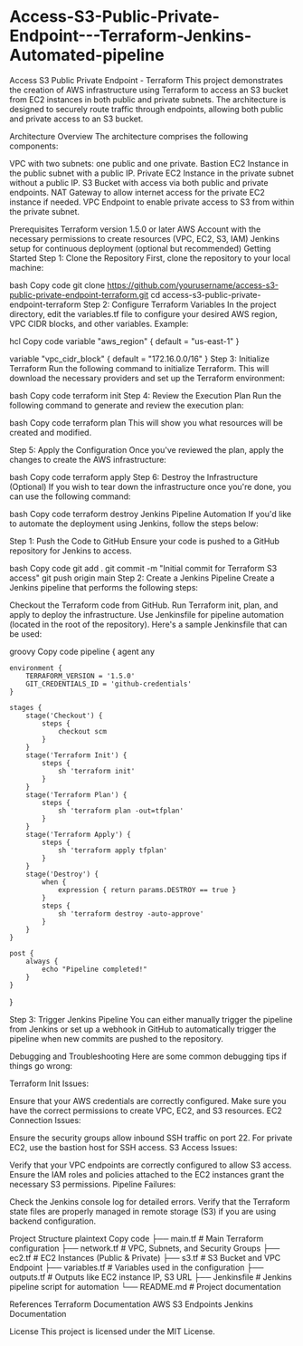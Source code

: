 ﻿# Access-S3-Public-Private-Endpoint---Terraform-Jenkins-Automated-pipeline

Access S3 Public Private Endpoint - Terraform
This project demonstrates the creation of AWS infrastructure using Terraform to access an S3 bucket from EC2 instances in both public and private subnets. The architecture is designed to securely route traffic through endpoints, allowing both public and private access to an S3 bucket.

Architecture Overview
The architecture comprises the following components:

VPC with two subnets: one public and one private.
Bastion EC2 Instance in the public subnet with a public IP.
Private EC2 Instance in the private subnet without a public IP.
S3 Bucket with access via both public and private endpoints.
NAT Gateway to allow internet access for the private EC2 instance if needed.
VPC Endpoint to enable private access to S3 from within the private subnet.

Prerequisites
Terraform version 1.5.0 or later
AWS Account with the necessary permissions to create resources (VPC, EC2, S3, IAM)
Jenkins setup for continuous deployment (optional but recommended)
Getting Started
Step 1: Clone the Repository
First, clone the repository to your local machine:

bash
Copy code
git clone https://github.com/yourusername/access-s3-public-private-endpoint-terraform.git
cd access-s3-public-private-endpoint-terraform
Step 2: Configure Terraform Variables
In the project directory, edit the variables.tf file to configure your desired AWS region, VPC CIDR blocks, and other variables. Example:

hcl
Copy code
variable "aws_region" {
default = "us-east-1"
}

variable "vpc_cidr_block" {
default = "172.16.0.0/16"
}
Step 3: Initialize Terraform
Run the following command to initialize Terraform. This will download the necessary providers and set up the Terraform environment:

bash
Copy code
terraform init
Step 4: Review the Execution Plan
Run the following command to generate and review the execution plan:

bash
Copy code
terraform plan
This will show you what resources will be created and modified.

Step 5: Apply the Configuration
Once you've reviewed the plan, apply the changes to create the AWS infrastructure:

bash
Copy code
terraform apply
Step 6: Destroy the Infrastructure (Optional)
If you wish to tear down the infrastructure once you're done, you can use the following command:

bash
Copy code
terraform destroy
Jenkins Pipeline Automation
If you'd like to automate the deployment using Jenkins, follow the steps below:

Step 1: Push the Code to GitHub
Ensure your code is pushed to a GitHub repository for Jenkins to access.

bash
Copy code
git add .
git commit -m "Initial commit for Terraform S3 access"
git push origin main
Step 2: Create a Jenkins Pipeline
Create a Jenkins pipeline that performs the following steps:

Checkout the Terraform code from GitHub.
Run Terraform init, plan, and apply to deploy the infrastructure.
Use Jenkinsfile for pipeline automation (located in the root of the repository).
Here's a sample Jenkinsfile that can be used:

groovy
Copy code
pipeline {
agent any

    environment {
        TERRAFORM_VERSION = '1.5.0'
        GIT_CREDENTIALS_ID = 'github-credentials'
    }

    stages {
        stage('Checkout') {
            steps {
                checkout scm
            }
        }
        stage('Terraform Init') {
            steps {
                sh 'terraform init'
            }
        }
        stage('Terraform Plan') {
            steps {
                sh 'terraform plan -out=tfplan'
            }
        }
        stage('Terraform Apply') {
            steps {
                sh 'terraform apply tfplan'
            }
        }
        stage('Destroy') {
            when {
                expression { return params.DESTROY == true }
            }
            steps {
                sh 'terraform destroy -auto-approve'
            }
        }
    }

    post {
        always {
            echo "Pipeline completed!"
        }
    }

}

Step 3: Trigger Jenkins Pipeline
You can either manually trigger the pipeline from Jenkins or set up a webhook in GitHub to automatically trigger the pipeline when new commits are pushed to the repository.

Debugging and Troubleshooting
Here are some common debugging tips if things go wrong:

Terraform Init Issues:

Ensure that your AWS credentials are correctly configured.
Make sure you have the correct permissions to create VPC, EC2, and S3 resources.
EC2 Connection Issues:

Ensure the security groups allow inbound SSH traffic on port 22.
For private EC2, use the bastion host for SSH access.
S3 Access Issues:

Verify that your VPC endpoints are correctly configured to allow S3 access.
Ensure the IAM roles and policies attached to the EC2 instances grant the necessary S3 permissions.
Pipeline Failures:

Check the Jenkins console log for detailed errors.
Verify that the Terraform state files are properly managed in remote storage (S3) if you are using backend configuration.


Project Structure
plaintext
Copy code
├── main.tf # Main Terraform configuration
├── network.tf # VPC, Subnets, and Security Groups
├── ec2.tf # EC2 Instances (Public & Private)
├── s3.tf # S3 Bucket and VPC Endpoint
├── variables.tf # Variables used in the configuration
├── outputs.tf # Outputs like EC2 instance IP, S3 URL
├── Jenkinsfile # Jenkins pipeline script for automation
└── README.md # Project documentation


References
Terraform Documentation
AWS S3 Endpoints
Jenkins Documentation

License
This project is licensed under the MIT License.
